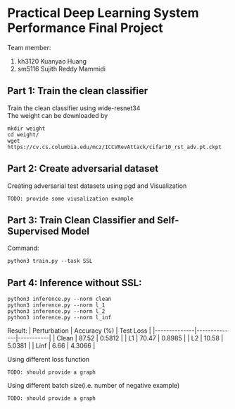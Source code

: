 # Practical Deep Learning System Performance Final Project

Team member:  
1. kh3120 Kuanyao Huang
2. sm5116 Sujith Reddy Mammidi

## Part 1: Train the clean classifier
Train the clean classifier using wide-resnet34  
The weight can be downloaded by

```
mkdir weight
cd weight/
wget https://cv.cs.columbia.edu/mcz/ICCVRevAttack/cifar10_rst_adv.pt.ckpt
```

## Part 2: Create adversarial dataset
Creating adversarial test datasets using pgd and Visualization

`TODO: provide some viusalization example`

## Part 3: Train Clean Classifier and Self-Supervised Model
Command:
```
python3 train.py --task SSL
```

## Part 4: Inference without SSL:
```
python3 inference.py --norm clean
python3 inference.py --norm l_1
python3 inference.py --norm l_2
python3 inference.py --norm l_inf
```

Result: 
| Perturbation | Accuracy (%) | Test Loss |
|--------------|--------------|-----------|
| Clean        | 87.52        | 0.5812    |
| L1           | 70.47        | 0.8985    |
| L2           | 10.58        | 5.0381    |
| Linf         | 6.66         | 4.3066    |

Using different loss function   

`TODO: should provide a graph`  

Using different batch size(i.e. number of negative example)  

`TODO: should provide a graph`  
